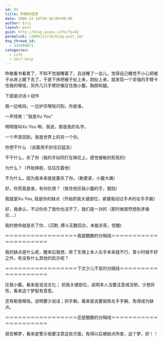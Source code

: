 ```yaml
---
id: 82
title: 昨晚的怪梦
date: 2006-12-10T10:30:00+00:00
author: Eric
layout: post
guid: http://blog.youxu.info/?p=82
permalink: /2006/12/10/blog-post_10/
dsq_thread_id:
  - 335998871
categories:
  - Life
  - Self-help
---
```

昨晚看书看累了，不知不觉就睡着了，且说睡了一会儿，觉得自己睡觉不小心把被子从床上踢下去了，于是下床把被子扯上来，刚扯上来，就发现一个坚强的手臂卡住我的喉咙，另外几只手臂好像压住我小腹，胸部和腿。

下面是对话＋动作

我一边格挡，一边护住喉咙问到，你是谁。
  
一声怪笑：&#8221;我是Xu You&#8221;
  
明明我叫Xu You 啊，我说，那是我的名字。
  
一个声音回到，我是世界上的另一个你。
  
你想干什么 （说着用手肘往后猛击）
  
不干什么，杀了你（我的手如同打在棉花上，感觉被勒的死死的）
  
为什么？（开始挣脱，往后压着他）
  
不为什么，因为我本来就是要杀了你。（勒更紧，小腹大痛）
  
好，你究竟是谁，有何仇恨？（抵住他压我小腹的手，狠掐）
  
我就是Xu You, 我是你的缺点（开始抓我关键部位，紧握我动过手术的左手手腕）
  
好，我承认，不过你杀了我你也活不了，我们是一对的（那时候居然想到矛盾论&#8230;.）
  
我的使命就是杀了你&#8230; (沉默, 搏斗无数回合，未能杀死，惊醒)

＝＝＝＝＝＝＝＝＝＝＝＝＝＝＝＝＝我是酷酷的分隔线＝＝＝＝＝＝＝＝＝＝＝＝＝＝＝＝＝＝＝＝＝

我的缺点是什么呢，醒来后我想，除了生理上本人左手本来就不行，胃小时候不好之外，有没有什么其他的启示呢？

＝＝＝＝＝＝＝＝＝＝＝＝＝＝＝＝＝下文少儿不宜的分隔线＝＝＝＝＝＝＝＝＝＝＝＝＝＝＝＝＝＝＝
  
压我小腹，看来是说没文化； 抓我关键部位，说明本人当要注意戒淫邪，少想异性，看来这个梦挺有意思。
  
还有勒我喉咙，说明要少说话；抓手腕，看来是说要锻炼左手手腕，免得成为缺点。

＝＝＝＝＝＝＝＝＝＝＝＝＝＝＝＝＝还是酷酷的分隔线＝＝＝＝＝＝＝＝＝＝＝＝＝＝＝＝＝＝＝＝＝

胡言解梦，看来是警示我要注意这些方面，免得以后被缺点所害，这个梦，好！！